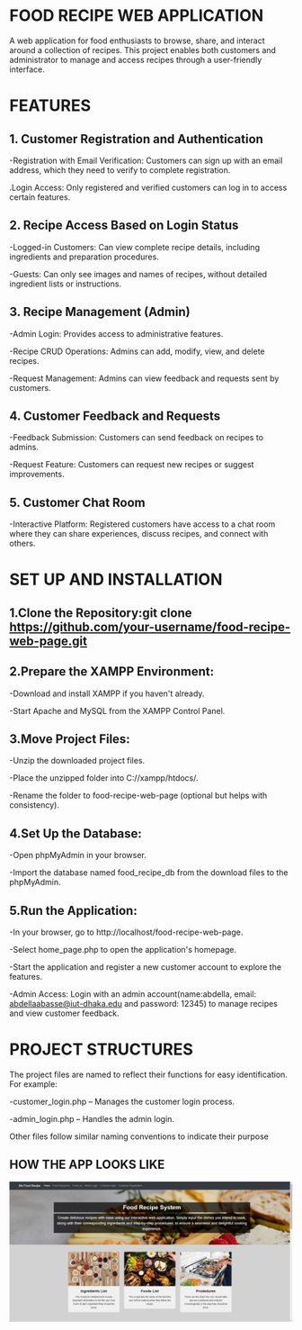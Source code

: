 # FOOD RECIPE WEB APPLICATION
A web application for food enthusiasts to browse, share, and interact around a collection of recipes. This project enables both customers and administrator to manage and access recipes through a user-friendly interface.

# FEATURES

## 1. Customer Registration and Authentication
-Registration with Email Verification: Customers can sign up with an email address, which they need to verify to complete registration.

.Login Access: Only registered and verified customers can log in to access certain features.

## 2. Recipe Access Based on Login Status
-Logged-in Customers: Can view complete recipe details, including ingredients and preparation procedures.

-Guests: Can only see images and names of recipes, without detailed ingredient lists or instructions.

## 3. Recipe Management (Admin)
-Admin Login: Provides access to administrative features.

-Recipe CRUD Operations: Admins can add, modify, view, and delete recipes.

-Request Management: Admins can view feedback and requests sent by customers.

## 4. Customer Feedback and Requests
-Feedback Submission: Customers can send feedback on recipes to admins.

-Request Feature: Customers can request new recipes or suggest improvements.

## 5. Customer Chat Room
-Interactive Platform: Registered customers have access to a chat room where they can share experiences, discuss recipes, and connect with others.

# SET UP AND INSTALLATION

## 1.Clone the Repository:git clone https://github.com/your-username/food-recipe-web-page.git

## 2.Prepare the XAMPP Environment:
-Download and install XAMPP if you haven't already.

-Start Apache and MySQL from the XAMPP Control Panel.
## 3.Move Project Files:
-Unzip the downloaded project files.

-Place the unzipped folder into C://xampp/htdocs/.

-Rename the folder to food-recipe-web-page (optional but helps with consistency).

## 4.Set Up the Database:
-Open phpMyAdmin in your browser.

-Import the database named food_recipe_db from the download files to the phpMyAdmin.

## 5.Run the Application:
-In your browser, go to http://localhost/food-recipe-web-page.

-Select home_page.php to open the application's homepage.

-Start the application and register a new customer account to explore the features.

-Admin Access: Login with an admin account(name:abdella, email: abdellaabasse@iut-dhaka.edu and password: 12345) to manage recipes and view customer feedback.

# PROJECT STRUCTURES
The project files are named to reflect their functions for easy identification. For example:

-customer_login.php – Manages the customer login process.

-admin_login.php – Handles the admin login.

Other files follow similar naming conventions to indicate their purpose

## HOW THE APP LOOKS LIKE

![alt text](https://github.com/mounbagna/Food-Recipe-Web-Page/blob/main/food-recipe-home-page.png)


